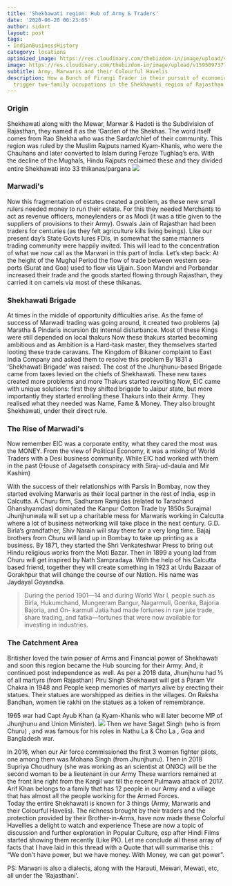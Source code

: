 ```yaml
---
title: 'Shekhawati region: Hub of Army & Traders'
date: '2020-06-20 00:23:05'
author: sidart
layout: post
tags:
- IndianBusinessHistory
category: locations
optimized_image: https://res.cloudinary.com/thebizdom-in/image/upload/v1595097377/Shekhwati_hyzihk.png
image: https://res.cloudinary.com/thebizdom-in/image/upload/v1595097377/Shekhwati_hyzihk.png
subtitle: Army, Marwaris and their Colourful Havelis
description: How a Bunch of Firangi Trader in their pursuit of economical gain will
  trigger two-family occupations in the Shekhawati region of Rajasthan.
---
```


### Origin
Shekhawati along with the Mewar, Marwar & Hadoti is the Subdivision of Rajasthan, they named it as the ‘Garden of the Shekhas. The word itself comes from Rao Shekha who was the Sardar/chief of their community.
This region was ruled by the Muslim Rajputs named Kyam-Khanis, who were the Chauhans and later converted to Islam during Feroze Tughlaq’s era. With the decline of the Mughals, Hindu Rajputs reclaimed these and they divided entire Shekhawati into 33 thikanas/pargana
![](https://pbs.twimg.com/media/Ea56tIHUwAAEVRf?format=png&name=small)
### Marwadi's
Now this fragmentation of estates created a problem, as these new small rulers needed money to run their estate. For this they needed Merchants to act as revenue officers, moneylenders or as Modi (it was a title given to the suppliers of provisions to their Army).
Oswals Jain of Rajasthan had been traders for centuries (as they felt agriculture kills living beings). Like our present day’s State Govts lures FDIs, in somewhat the same manners trading community were happily invited. This will lead to the concentration of what we now call as the Marwari in this part of India.
Let’s step back: At the height of the Mughal Period the flow of trade between western sea-ports (Surat and Goa) used to flow via Ujjain. Soon Mandvi and Porbandar increased their trade and the goods started flowing through Rajasthan, they carried it on camels via most of these thikanas.

### Shekhawati Brigade
At times in the middle of opportunity difficulties arise. As the fame of success of Marwadi trading was going around, it created two problems (a) Maratha & Pindaris incursion (b) internal disturbance. Most of these Kings were still depended on local thakurs
Now these thakurs started becoming ambitious and as Ambition is a Hard-task master, they themselves started looting these trade caravans. The Kingdom of Bikaner complaint to East India Company and asked them to resolve this problem
By 1831 a ‘Shekhawati Brigade’ was raised. The cost of the Jhunjhunu-based Brigade came from taxes levied on the chiefs of Shekhawati. These new taxes created more problems and more Thakurs started revolting
Now, EIC came with unique solutions: first they shifted brigade to Jaipur state, but more importantly they started enrolling these Thakurs into their Army. They realised what they needed was Name, Fame & Money.  They also brought Shekhawati, under their direct rule. 

### The Rise of Marwadi's
Now remember EIC was a corporate entity, what they cared the most was the MONEY. From the view of Political Economy, it was a mixing of World Traders with a Desi business community. While EIC had worked with them in the past (House of Jagatseth conspiracy with Siraj-ud-daula and Mir Kashim)

With the success of their relationships with Parsis in Bombay, now they started evolving Marwaris as their local partner in the rest of India, esp in Calcutta. A Churu firm, Sadhuram Ramjidas (related to Tarachand Ghanshyamdas) dominated the Kanpur Cotton Trade by 1850s
Surajmal Jhunjhunwala will set up a charitable mess for Marwaris working in Calcutta where a lot of business networking will take place in the next century. G.D. Birla’s grandfather, Shiv Narain will stay there for a very long time.
Bajaj brothers from Churu will land up in Bombay to take up printing as a business. By 1871, they started the Shri Venkateshwar Press to bring out Hindu religious works from the Moti Bazar. Then in 1899 a young lad from Churu will get inspired by Nath Sampradaya.
With the help of his Calcutta based friend, together they will create something in 1923 at Urdu Bazaar of Gorakhpur that will change the course of our Nation. His name was Jaydayal Goyandka.
> During the period 1901—14 and during World War I, people such as Birla, Hukumchand, Mungeeram Bangur, Nagarmull, Goenka, Bajoria Bajoria, and On- karmull Jatia had made fortunes in raw jute trade, share trading, and fatka—fortunes that were now available for investing in industries.

### The Catchment Area
Britisher loved the twin power of Arms and Financial power of Shekhawati and soon this region became the Hub sourcing for their Army. And, it continued post independence as well. As per a 2018 data, Jhunjhunu had ⅓ of all martyrs (from Rajasthan) 
Piru Singh Shekhawat will get a Param Vir Chakra in 1948 and People keep memories of martyrs alive by erecting their statues. Their statues are worshipped as deities in the villages. On Raksha Bandhan, women tie rakhi on the statues as a token of remembrance. 

1965 war had Capt Ayub Khan (a Kyam-Khanis who will later become MP of Jhunjhunu  and Union Minister). 
![](https://pbs.twimg.com/media/Ea56E9cUMAEhhN3?format=jpg&name=360x360)
Then we have Sagat Singh (who is from Churu) , and was famous for his roles in Nathu La & Cho La  , Goa and Bangladesh war.

In 2016, when our Air force commissioned the first 3 women fighter pilots, one among them was Mohana Singh (from Jhunjhunu). Then in 2018 Supriya Choudhury (she was working as an scientist at ONGC) will be the second woman to be a lieutenant in our Army
These warriors remained at the front line right from the Kargil war till the recent Pulmawa attack of 2017. Arif Khan belongs to a family that has 12 people in our Army and a village that has almost all the people working for the Armed Forces.  
Today the entire Shekhawati is known for 3 things (Army, Marwaris and their Colourful Havelis). The richness brought by their traders and the protection provided by their Brother-in-Arms, have now made these Colorful Havellies a delight to watch and experience
These are now a topic of discussion and further exploration in Popular Culture, esp after Hindi Films started showing them recently (Like PK). 
Let me conclude all these array of facts that I have laid in this thread with a Quote that will summarise this : “We don’t have power, but we have money. With Money, we can get power”.

PS: Marwari is also a dialects, along with the Harauti, Mewari, Mewati, etc, all under the 'Rajasthani'.
